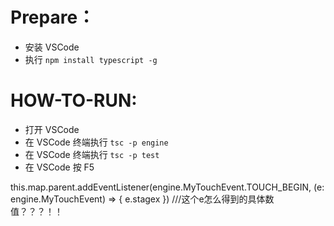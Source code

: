 # Prepare：

* 安装 VSCode
* 执行 ```npm install typescript -g```

# HOW-TO-RUN:


* 打开 VSCode
* 在 VSCode 终端执行 ```tsc -p engine ```
* 在 VSCode 终端执行 ```tsc -p test   ```
* 在 VSCode 按 F5


 this.map.parent.addEventListener(engine.MyTouchEvent.TOUCH_BEGIN, (e: engine.MyTouchEvent) => {
         e.stagex
 })
 ///这个e怎么得到的具体数值？？？！！


